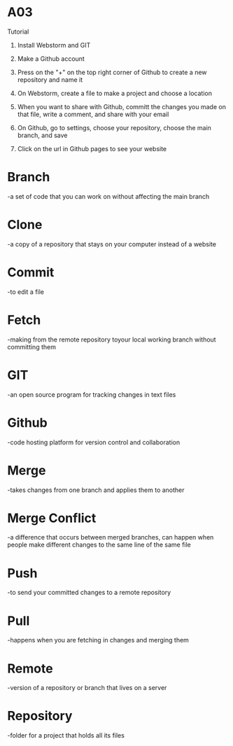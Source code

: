 # A03
Tutorial

1. Install Webstorm and GIT

2. Make a Github account

3. Press on the "+" on the top right corner of Github to create a new repository and name it

4. On Webstorm, create a file to make a project and choose a location

5. When you want to share with Github, committ the changes you made on that file, write a comment, and share with your email 

6. On Github, go to settings, choose your repository, choose the main branch, and save

7. Click on the url in Github pages to see your website

# Branch
-a set of code that you can work on without affecting the main branch

# Clone
-a copy of a repository that stays on your computer instead of a website

# Commit
-to edit a file

# Fetch
-making from the remote repository toyour local working branch without committing them

# GIT
-an open source program for tracking changes in text files

# Github
-code hosting platform for version control and collaboration

# Merge
-takes changes from one branch and applies them to another

# Merge Conflict
-a difference that occurs between merged branches, can happen when people make different changes to the same line of the same file

# Push
-to send your committed changes to a remote repository 

# Pull
-happens when you are fetching in changes and merging them

# Remote
-version of a repository or branch that lives on a server

# Repository
-folder for a project that holds all its files
